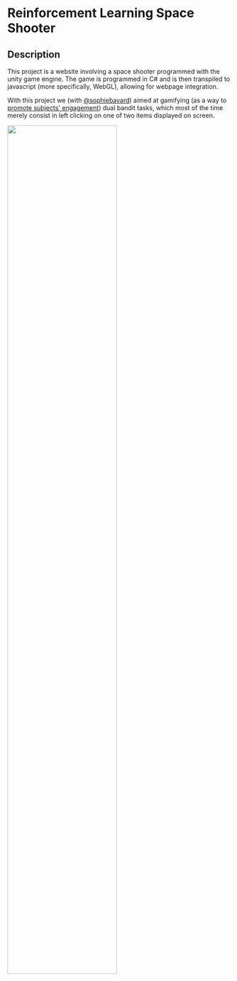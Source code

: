 # Reinforcement Learning Space Shooter
## Description

This project is a website involving a space shooter programmed with the unity game engine. The game is programmed in C# and is then transpiled to javascript (more specifically, WebGL), allowing for webpage integration. 

With this project we (with [@sophiebavard](https://github.com/sophiebavard)) aimed at gamifying (as a way to [promote subjects' engagement](https://games.jmir.org/2016/2/e11/)) dual bandit tasks, which most of the time merely consist in left clicking on one of two items displayed on screen. 

<img src="shooter.gif" width="70%">




